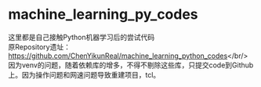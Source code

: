# machine_learning_py_codes

这里都是自己接触Python机器学习后的尝试代码<br/>
原Repository遗址：<a href="https://github.com/ChenYikunReal/machine_learning_python_codes">https://github.com/ChenYikunReal/machine_learning_python_codes</a></br/>
因为venv的问题，随着依赖库的增多，不得不剔除这些库，只提交code到Github上。因为操作问题和网速问题导致重建项目，tcl。
